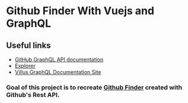 # Github Finder With Vuejs and GraphQL

## Useful links
- [GitHub GraphQL API documentation](https://docs.github.com/en/graphql)
- [Explorer](https://docs.github.com/en/graphql/overview/explorer)
- [Villus GraphQL Documentation Site](https://villus.logaretm.com/guide/queries)


### Goal of this project is to recreate [Github Finder](https://github.com/Sardor01/github-finder) created with Github's Rest API.
